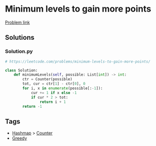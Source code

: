 # Minimum levels to gain more points

[Problem link](https://leetcode.com/problems/minimum-levels-to-gain-more-points/)

## Solutions


### Solution.py
```py
# https://leetcode.com/problems/minimum-levels-to-gain-more-points/

class Solution:
    def minimumLevels(self, possible: List[int]) -> int:
        ctr = Counter(possible)
        tot, cur = ctr[1] - ctr[0], 0
        for i, x in enumerate(possible[:-1]):
            cur += 1 if x else -1
            if cur * 2 > tot:
                return i + 1
        return -1
```
## Tags

* [Hashmap](/Collections/hashmap.md#hashmap) > [Counter](/Collections/hashmap.md#counter)
* [Greedy](/Collections/greedy.md#greedy)
